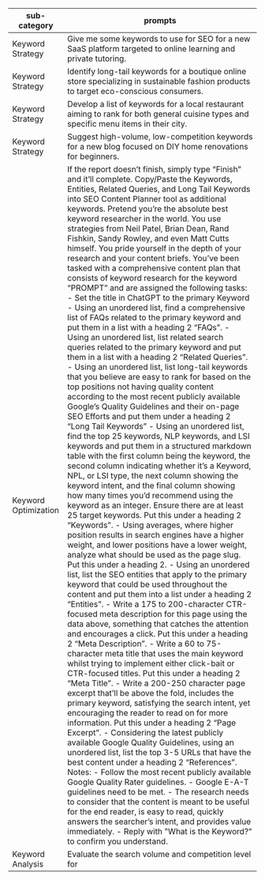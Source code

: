 | sub-category                | prompts                                                                                                                                                                                                                                                                                                                                                                                                                                                                                                                                                                                                                                                                                                                                                                                                                                                                                                                                                                                                                                                                                                                                                                                                                                                                                                                                                                                                                                                                                                                                                                                                                                                                                                                                                                                                                                                                                                                                                                                                                                                                                                                                                                                                                                                                                                                                                                                                                                                                                                                                                                                                                                                                                                                                                                                                                                                                                                                                                                                                                                                                                                                                                                                                                                                                                                                                                                                                                                                                                                                                                                         |
|-----------------------------|-----------------------------------------------------------------------------------------------------------------------------------------------------------------------------------------------------------------------------------------------------------------------------------------------------------------------------------------------------------------------------------------------------------------------------------------------------------------------------------------------------------------------------------------------------------------------------------------------------------------------------------------------------------------------------------------------------------------------------------------------------------------------------------------------------------------------------------------------------------------------------------------------------------------------------------------------------------------------------------------------------------------------------------------------------------------------------------------------------------------------------------------------------------------------------------------------------------------------------------------------------------------------------------------------------------------------------------------------------------------------------------------------------------------------------------------------------------------------------------------------------------------------------------------------------------------------------------------------------------------------------------------------------------------------------------------------------------------------------------------------------------------------------------------------------------------------------------------------------------------------------------------------------------------------------------------------------------------------------------------------------------------------------------------------------------------------------------------------------------------------------------------------------------------------------------------------------------------------------------------------------------------------------------------------------------------------------------------------------------------------------------------------------------------------------------------------------------------------------------------------------------------------------------------------------------------------------------------------------------------------------------------------------------------------------------------------------------------------------------------------------------------------------------------------------------------------------------------------------------------------------------------------------------------------------------------------------------------------------------------------------------------------------------------------------------------------------------------------------------------------------------------------------------------------------------------------------------------------------------------------------------------------------------------------------------------------------------------------------------------------------------------------------------------------------------------------------------------------------------------------------------------------------------------------------------------------------------------------------------------------------|
| Keyword Strategy            | Give me some keywords to use for SEO for a new SaaS platform targeted to online learning and private tutoring.                                                                                                                                                                                                                                                                                                                                                                                                                                                                                                                                                                                                                                                                                                                                                                                                                                                                                                                                                                                                                                                                                                                                                                                                                                                                                                                                                                                                                                                                                                                                                                                                                                                                                                                                                                                                                                                                                                                                                                                                                                                                                                                                                                                                                                                                                                                                                                                                                                                                                                                                                                                                                                                                                                                                                                                                                                                                                                                                                                                                                                                                                                                                                                                                                                                                                                                                                                                                                                                                                                                                                                                                                                                |
| Keyword Strategy            | Identify long-tail keywords for a boutique online store specializing in sustainable fashion products to target eco-conscious consumers.                                                                                                                                                                                                                                                                                                                                                                                                                                                                                                                                                                                                                                                                                                                                                                                                                                                                                                                                                                                                                                                                                                                                                                                                                                                                                                                                                                                                                                                                                                                                                                                                                                                                                                                                                                                                                                                                                                                                                                                                                                                                                                                                                                                                                                                                                                                                                                                                                                                                                                                                                                                                                                                                                                                                                                                                                                                                                                                                                                                                                                                                                                                                                                                                                                                                                                                                                                                                                                                                                                                                                      |
| Keyword Strategy            | Develop a list of keywords for a local restaurant aiming to rank for both general cuisine types and specific menu items in their city.                                                                                                                                                                                                                                                                                                                                                                                                                                                                                                                                                                                                                                                                                                                                                                                                                                                                                                                                                                                                                                                                                                                                                                                                                                                                                                                                                                                                                                                                                                                                                                                                                                                                                                                                                                                                                                                                                                                                                                                                                                                                                                                                                                                                                                                                                                                                                                                                                                                                                                                                                                                                                                                                                                                                                                                                                                                                                                                                                                                                                                                                                                                                                                                                                                                                                                                                                                                                                                                                                                                                                        |
| Keyword Strategy            | Suggest high-volume, low-competition keywords for a new blog focused on DIY home renovations for beginners.                                                                                                                                                                                                                                                                                                                                                                                                                                                                                                                                                                                                                                                                                                                                                                                                                                                                                                                                                                                                                                                                                                                                                                                                                                                                                                                                                                                                                                                                                                                                                                                                                                                                                                                                                                                                                                                                                                                                                                                                                                                                                                                                                                                                                                                                                                                                                                                                                                                                                                                                                                                                                                                                                                                                                                                                                                                                                                                                                                                                                                                                                                                                                                                                                                                                                                                                                                                                                                                                                                                                                       |
| Keyword Optimization        | If the report doesn’t finish, simply type “Finish” and it’ll complete. Copy/Paste the Keywords, Entities, Related Queries, and Long Tail Keywords into SEO Content Planner tool as additional keywords. Pretend you’re the absolute best keyword researcher in the world. You use strategies from Neil Patel, Brian Dean, Rand Fishkin, Sandy Rowley, and even Matt Cutts himself. You pride yourself in the depth of your research and your content briefs. You’ve been tasked with a comprehensive content plan that consists of keyword research for the keyword “PROMPT” and are assigned the following tasks: - Set the title in ChatGPT to the primary Keyword - Using an unordered list, find a comprehensive list of FAQs related to the primary keyword and put them in a list with a heading 2 “FAQs”. - Using an unordered list, list related search queries related to the primary keyword and put them in a list with a heading 2 “Related Queries”. - Using an unordered list, list long-tail keywords that you believe are easy to rank for based on the top positions not having quality content according to the most recent publicly available Google’s Quality Guidelines and their on-page SEO Efforts and put them under a heading 2 “Long Tail Keywords” - Using an unordered list, find the top 25 keywords, NLP keywords, and LSI keywords and put them in a structured markdown table with the first column being the keyword, the second column indicating whether it’s a Keyword, NPL, or LSI type, the next column showing the keyword intent, and the final column showing how many times you’d recommend using the keyword as an integer. Ensure there are at least 25 target keywords. Put this under a heading 2 “Keywords”. - Using averages, where higher position results in search engines have a higher weight, and lower positions have a lower weight, analyze what should be used as the page slug. Put this under a heading 2. - Using an unordered list, list the SEO entities that apply to the primary keyword that could be used throughout the content and put them into a list under a heading 2 “Entities”. - Write a 175 to 200-character CTR-focused meta description for this page using the data above, something that catches the attention and encourages a click. Put this under a heading 2 “Meta Description”. - Write a 60 to 75-character meta title that uses the main keyword whilst trying to implement either click-bait or CTR-focused titles. Put this under a heading 2 “Meta Title”. - Write a 200-250 character page excerpt that’ll be above the fold, includes the primary keyword, satisfying the search intent, yet encouraging the reader to read on for more information. Put this under a heading 2 “Page Excerpt”. - Considering the latest publicly available Google Quality Guidelines, using an unordered list, list the top 3-5 URLs that have the best content under a heading 2 “References”. Notes: - Follow the most recent publicly available Google Quality Rater guidelines. - Google E-A-T guidelines need to be met. - The research needs to consider that the content is meant to be useful for the end reader, is easy to read, quickly answers the searcher’s intent, and provides value immediately. - Reply with "What is the Keyword?" to confirm you understand. |
| Keyword Analysis            | Evaluate the search volume and competition level for

